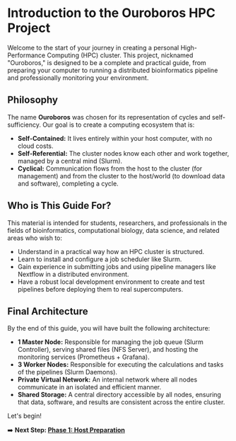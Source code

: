# Introduction to the Ouroboros HPC Project

Welcome to the start of your journey in creating a personal High-Performance Computing (HPC) cluster. This project, nicknamed "Ouroboros," is designed to be a complete and practical guide, from preparing your computer to running a distributed bioinformatics pipeline and professionally monitoring your environment.

## Philosophy

The name **Ouroboros** was chosen for its representation of cycles and self-sufficiency. Our goal is to create a computing ecosystem that is:
-   **Self-Contained:** It lives entirely within your host computer, with no cloud costs.
-   **Self-Referential:** The cluster nodes know each other and work together, managed by a central mind (Slurm).
-   **Cyclical:** Communication flows from the host to the cluster (for management) and from the cluster to the host/world (to download data and software), completing a cycle.

## Who is This Guide For?

This material is intended for students, researchers, and professionals in the fields of bioinformatics, computational biology, data science, and related areas who wish to:
-   Understand in a practical way how an HPC cluster is structured.
-   Learn to install and configure a job scheduler like Slurm.
-   Gain experience in submitting jobs and using pipeline managers like Nextflow in a distributed environment.
-   Have a robust local development environment to create and test pipelines before deploying them to real supercomputers.

## Final Architecture

By the end of this guide, you will have built the following architecture:

-   **1 Master Node:** Responsible for managing the job queue (Slurm Controller), serving shared files (NFS Server), and hosting the monitoring services (Prometheus + Grafana).
-   **3 Worker Nodes:** Responsible for executing the calculations and tasks of the pipelines (Slurm Daemons).
-   **Private Virtual Network:** An internal network where all nodes communicate in an isolated and efficient manner.
-   **Shared Storage:** A central directory accessible by all nodes, ensuring that data, software, and results are consistent across the entire cluster.

Let's begin!

➡️ **Next Step: [Phase 1: Host Preparation](01_host_preparation.md)**
